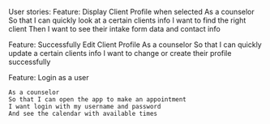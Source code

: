 User stories:
Feature: Display Client Profile when selected
	As a counselor
	So that I can quickly look at a certain clients info
	I want to find the right client
	Then I want to see their intake form data and contact info

Feature: Successfully Edit Client Profile
	As a counselor
	So that I can quickly update a certain clients info
	I want to change or create their profile successfully

Feature: Login as a user

	As a counselor
	So that I can open the app to make an appointment
	I want login with my username and password
	And see the calendar with available times
